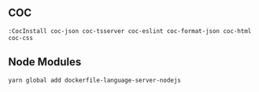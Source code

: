 ## COC
```
:CocInstall coc-json coc-tsserver coc-eslint coc-format-json coc-html coc-css
```

## Node Modules
```
yarn global add dockerfile-language-server-nodejs
```
